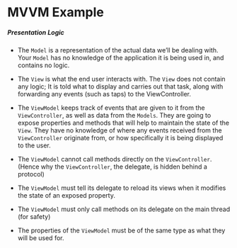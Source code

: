 #  MVVM Example

##### Presentation Logic
* The `Model` is a representation of the actual data we’ll be dealing with. Your `Model` has no knowledge of the application it is being used in, and contains no logic.
* The `View` is what the end user interacts with. The `View` does not contain any logic; It is told what to display and carries out that task, along with forwarding any events (such as taps) to the ViewController.
* The `ViewModel` keeps track of events that are given to it from the `ViewController`, as well as data from the `Models`. They are going to expose properties and methods that will help to maintain the state of the `View`. They have no knowledge of where any events received from the `ViewController` originate from, or how specifically it is being displayed to the user.


* The `ViewModel` cannot call methods directly on the `ViewController`. (Hence why the `ViewController`, the delegate, is hidden behind a protocol)
* The `ViewModel` must tell its delegate to reload its views when it modifies the state of an exposed property.
* The `ViewModel` must only call methods on its delegate on the main thread (for safety)
* The properties of the `ViewModel` must be of the same type as what they will be used for.


